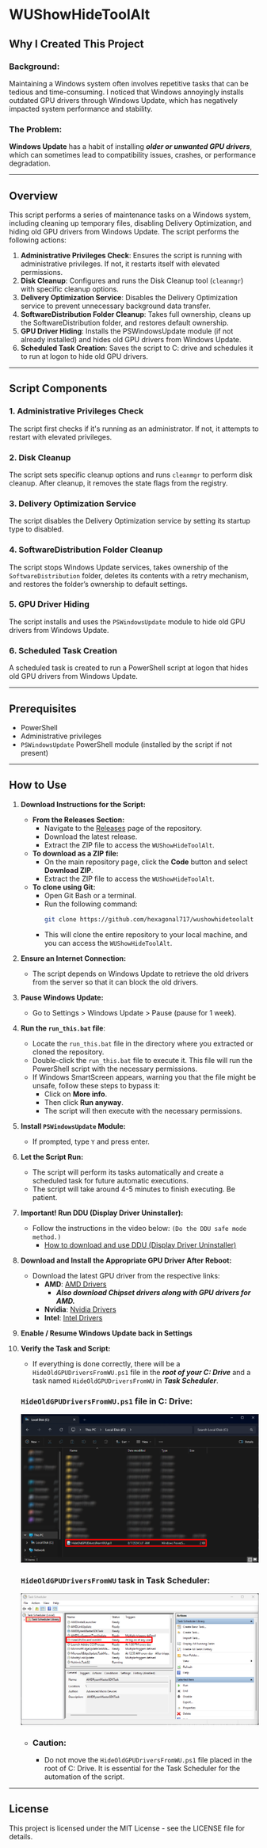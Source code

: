 # WUShowHideToolAlt

## Why I Created This Project

### Background:
Maintaining a Windows system often involves repetitive tasks that can be tedious and time-consuming. I noticed that Windows annoyingly installs outdated GPU drivers through Windows Update, which has negatively impacted system performance and stability.

### The Problem:
**Windows Update** has a habit of installing ***older or unwanted GPU drivers***, which can sometimes lead to compatibility issues, crashes, or performance degradation.

---

## Overview

This script performs a series of maintenance tasks on a Windows system, including cleaning up temporary files, disabling Delivery Optimization, and hiding old GPU drivers from Windows Update. The script performs the following actions:

1. **Administrative Privileges Check**: Ensures the script is running with administrative privileges. If not, it restarts itself with elevated permissions.
2. **Disk Cleanup**: Configures and runs the Disk Cleanup tool (`cleanmgr`) with specific cleanup options.
3. **Delivery Optimization Service**: Disables the Delivery Optimization service to prevent unnecessary background data transfer.
4. **SoftwareDistribution Folder Cleanup**: Takes full ownership, cleans up the SoftwareDistribution folder, and restores default ownership.
5. **GPU Driver Hiding**: Installs the PSWindowsUpdate module (if not already installed) and hides old GPU drivers from Windows Update.
6. **Scheduled Task Creation**: Saves the script to C: drive and schedules it to run at logon to hide old GPU drivers.

---

## Script Components

### 1. Administrative Privileges Check
The script first checks if it's running as an administrator. If not, it attempts to restart with elevated privileges.

### 2. Disk Cleanup
The script sets specific cleanup options and runs `cleanmgr` to perform disk cleanup. After cleanup, it removes the state flags from the registry.

### 3. Delivery Optimization Service
The script disables the Delivery Optimization service by setting its startup type to disabled.

### 4. SoftwareDistribution Folder Cleanup
The script stops Windows Update services, takes ownership of the `SoftwareDistribution` folder, deletes its contents with a retry mechanism, and restores the folder’s ownership to default settings.

### 5. GPU Driver Hiding
The script installs and uses the `PSWindowsUpdate` module to hide old GPU drivers from Windows Update.

### 6. Scheduled Task Creation
A scheduled task is created to run a PowerShell script at logon that hides old GPU drivers from Windows Update.

---

## Prerequisites

- PowerShell
- Administrative privileges
- `PSWindowsUpdate` PowerShell module (installed by the script if not present)

---

## How to Use

1. **Download Instructions for the Script:**
   
   - **From the Releases Section:**
        - Navigate to the [Releases](https://github.com/hexagonal717/wushowhidetoolalt/releases) page of the repository.
        - Download the latest release.
        - Extract the ZIP file to access the `WUShowHideToolAlt`.
    - **To download as a ZIP file:**
        - On the main repository page, click the **Code** button and select **Download ZIP**.
        - Extract the ZIP file to access the `WUShowHideToolAlt`.
    - **To clone using Git:**
        - Open Git Bash or a terminal.
        - Run the following command:
          ```bash
          git clone https://github.com/hexagonal717/wushowhidetoolalt
          ```
        - This will clone the entire repository to your local machine, and you can access the `WUShowHideToolAlt`.

2. **Ensure an Internet Connection:**
    - The script depends on Windows Update to retrieve the old drivers from the server so that it can block the old drivers.

3. **Pause Windows Update:**
    - Go to Settings > Windows Update > Pause (pause for 1 week).

4. **Run the `run_this.bat` file**:
    - Locate the `run_this.bat` file in the directory where you extracted or cloned the repository.
    - Double-click the `run_this.bat` file to execute it. This file will run the PowerShell script with the necessary permissions.
    - If Windows SmartScreen appears, warning you that the file might be unsafe, follow these steps to bypass it:
       - Click on **More info**.
       - Then click **Run anyway**.
       - The script will then execute with the necessary permissions.
5. **Install `PSWindowsUpdate` Module:**
    - If prompted, type `Y` and press enter.

6. **Let the Script Run:**
    - The script will perform its tasks automatically and create a scheduled task for future automatic executions.
    - The script will take around 4-5 minutes to finish executing. Be patient.

7. **Important! Run DDU (Display Driver Uninstaller):**
    - Follow the instructions in the video below:
      `(Do the DDU safe mode method.)`
        - [How to download and use DDU (Display Driver Uninstaller)](https://youtu.be/1XlwirtWs_c?si=aw5g3N4NUi8TGURM&t=142)

8. **Download and Install the Appropriate GPU Driver After Reboot:**
    - Download the latest GPU driver from the respective links:
        - **AMD**: [AMD Drivers](https://www.amd.com/en/support/download/drivers.html)
            - ***Also download Chipset drivers along with GPU drivers for AMD.***
        - **Nvidia**: [Nvidia Drivers](https://www.nvidia.com/download/index.aspx)
        - **Intel**: [Intel Drivers](https://www.intel.com/content/www/us/en/download-center/home.html)

9. **Enable / Resume Windows Update back in Settings**

10. **Verify the Task and Script:**
    - If everything is done correctly, there will be a `HideOldGPUDriversFromWU.ps1` file in the ***root of your C: Drive*** and a task named `HideOldGPUDriversFromWU` in ***Task Scheduler***.

    ### `HideOldGPUDriversFromWU.ps1` file in C: Drive:
    ![WUShowHideToolAlt Banner](./guide-assets/c-drive.png)

    ### `HideOldGPUDriversFromWU` task in Task Scheduler:
    ![WUShowHideToolAlt Banner](./guide-assets/task-scheduler.png)

    - ### Caution:
        - Do not move the `HideOldGPUDriversFromWU.ps1` file placed in the root of C: Drive. It is essential for the Task Scheduler for the automation of the script.

---

## License
This project is licensed under the MIT License - see the LICENSE file for details.
